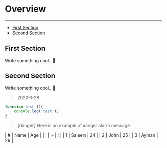 # Overview

---

- [First Section](#section-1)
- [Second Section](#section-2)

<a name="section-1"></a>
## First Section

Write something cool.. 🦊

<a name="section-2"></a>
## Second Section

Write something cool.. 🦊

> 2022-1-28

~~~js
function test (){
    console.log('test');
}
~~~



> {danger} Here is an example of danger alarm message



| # | Name   | Age |
| : |   :-   |  :  |
| 1 | Saleem | 24  |
| 2 | John   | 25  |
| 3 | Ayman  | 26  |


